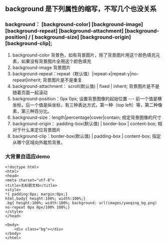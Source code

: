 ## background 是下列属性的缩写，不写几个也没关系
### background： [background-color] [background-image] [background-repeat] [background-attachment] [background-position] / [ background-size] [background-origin] [background-clip];

1. background-color 背景色，如有背景图片，除了背景图片用这个颜色填充元素，如果没有背景图片全用这个颜色填充
2. background-image 背景图片
3. background-repeat：repeat（默认值）|repeat-x|repeat-y|no-repeat|inherit; 背景图片是不是重复
4. background-attachment： scroll(默认值) | fixed | inherit;  背景图片是不是随着页面一起滚动
5. background-position：0px 0px; 设置背景图像的起始位置 --- 前一个值是横坐标，后一个值是纵坐标，有三种表达方式，第一种（top left）等，第二种像素，第三种百分比。
6. background-size：length|percentage|cover|contain; 规定背景图像的尺寸
7. background-origin： padding-box(默认值) | border-box | content-box; 相对于什么来定位背景图片
8. background-clip：border-box(默认值) | padding-box | content-box; 指定从哪个区域向外裁剪背景。

### 大背景自适应demo
```
<!doctype html>
<html>
<head>
<meta charset="utf-8">
<title>无标题文档</title>
<style>
*{ padding:0px; margin:0px;}
html,body{ height:100%; width:100%;}
.bg{ height:100%; width:100%; background: url(images/yaoqing_bg.png) no-repeat 0px 0px/100% 100%;}
</style>
</head>

<body>
	<div class="bg"></div>
</body>
</html>
```
